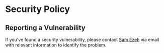 # Security Policy
## Reporting a Vulnerability

If you've found a security vulnerability, please contact [Sam Ezeh](https://github.com/dignissimus) via email with relevant information to identify the problem.
